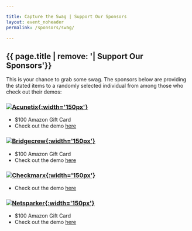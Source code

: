 ```yaml
---

title: Capture the Swag | Support Our Sponsors
layout: event_noheader
permalink: /sponsors/swag/

---
```


## {{ page.title | remove: '| Support Our Sponsors'}}

This is your chance to grab some swag.  The sponsors below are providing the stated items to a randomly selected individual from among those who check out their demos:

### [![Acunetix](https://owasp.org/assets/images/corp-member-logo/acunetix.png){:width='150px'}](https://www.acunetix.com/?utm_source=tradeshow&utm_medium=event&utm_campaign=owaspvirtualappsec20)
* $100 Amazon Gift Card
* Check out the demo [here]( https://www.acunetix.com/web-vulnerability-scanner/us-demo/?utm_medium=events&utm_source=tradeshow&utm_campaign=2020-q2-a-events-tradeshow-owaspvirtualappsec3)

### [![Bridgecrew](https://owasp.org/assets/images/corp-member-logo/bridgecrew.png){:width='150px'}](https://bridgecrew.io/event/owasp-summer-of-security-raffle/)
* $100 Amazon Gift Card
* Check out the demo [here](https://bridgecrew.io/event/owasp-summer-of-security-raffle/)

### [![Checkmarx](https://owasp.org/assets/images/corp-member-logo/checkmarx.png){:width='150px'}](https://www.checkmarx.com/?utm_source=tradeshow&utm_medium=event&utm_campaign=owaspvirtualappsec20)
* Check out the demo [here](https://info.checkmarx.com/event-owasp-virtual-appsec-demo?utm_medium=event&utm_source=tradeshow&utm_campaign=2020-q2-a-events-tradeshow-owaspvirtualappsec2&utm_search_query=Demo)

### [![Netsparker](https://owasp.org/assets/images/corp-member-logo/netsparker.png){:width='150px'}](https://www.netsparker.com/?utm_source=tradeshow&utm_medium=event&utm_campaign=owaspvirtualappsec20)
* $100 Amazon Gift Card
* Check out the demo [here](https://www.netsparker.com/get-demo/?ab=v3&utm_medium=events&utm_source=tradeshow&utm_campaign=2020-q2-n-events-tradeshow-owaspvirtualappsec3)
